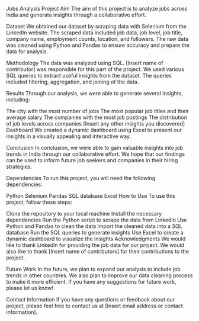 


Jobs Analysis Project
Aim
The aim of this project is to analyze jobs across India and generate insights through a collaborative effort.

Dataset
We obtained our dataset by scraping data with Selenium from the LinkedIn website. The scraped data included job data, job level, job title, company name, employment counts, location, and followers. The raw data was cleaned using Python and Pandas to ensure accuracy and prepare the data for analysis.

Methodology
The data was analyzed using SQL. [Insert name of contributor] was responsible for this part of the project. We used various SQL queries to extract useful insights from the dataset. The queries included filtering, aggregation, and joining of the data.

Results
Through our analysis, we were able to generate several insights, including:

The city with the most number of jobs
The most popular job titles and their average salary
The companies with the most job postings
The distribution of job levels across companies
[Insert any other insights you discovered]
Dashboard
We created a dynamic dashboard using Excel to present our insights in a visually appealing and interactive way.

Conclusion
In conclusion, we were able to gain valuable insights into job trends in India through our collaborative effort. We hope that our findings can be used to inform future job seekers and companies in their hiring strategies.

Dependencies
To run this project, you will need the following dependencies:

Python
Selenium
Pandas
SQL database
Excel
How to Use
To use this project, follow these steps:

Clone the repository to your local machine
Install the necessary dependencies
Run the Python script to scrape the data from LinkedIn
Use Python and Pandas to clean the data
Import the cleaned data into a SQL database
Run the SQL queries to generate insights
Use Excel to create a dynamic dashboard to visualize the insights
Acknowledgments
We would like to thank LinkedIn for providing the job data for our project. We would also like to thank [Insert name of contributors] for their contributions to the project.

Future Work
In the future, we plan to expand our analysis to include job trends in other countries. We also plan to improve our data cleaning process to make it more efficient. If you have any suggestions for future work, please let us know!

Contact Information
If you have any questions or feedback about our project, please feel free to contact us at [Insert email address or contact information].
